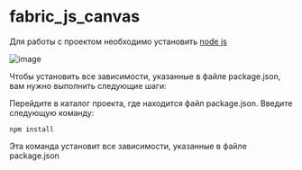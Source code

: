 # fabric_js_canvas

Для работы с проектом необходимо установить [node js ](https://nodejs.org/en/download/)

![image](https://github.com/ScherbakovM/fabric_js_canvas/assets/109952823/ea69634d-93b6-4718-8c7f-5df792fe6b7f) 

Чтобы установить все зависимости, указанные в файле package.json, вам нужно выполнить следующие шаги:

Перейдите в каталог проекта, где находится файл package.json.
Введите следующую команду:
```
npm install
```
Эта команда установит все зависимости, указанные в файле package.json
